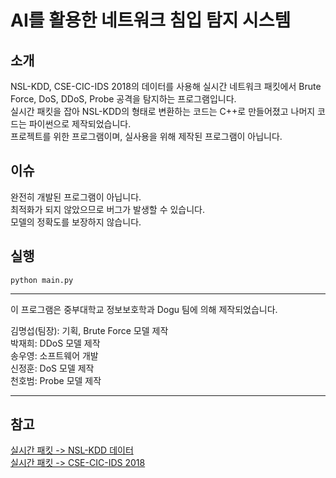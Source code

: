 # AI를 활용한 네트워크 침입 탐지 시스템
## 소개
NSL-KDD, CSE-CIC-IDS 2018의 데이터를 사용해 실시간 네트워크 패킷에서 Brute Force, DoS, DDoS, Probe 공격을 탐지하는 프로그램입니다.  
실시간 패킷을 잡아 NSL-KDD의 형태로 변환하는 코드는 C++로 만들어졌고 나머지 코드는 파이썬으로 제작되었습니다.  
프로젝트를 위한 프로그램이며, 실사용을 위해 제작된 프로그램이 아닙니다.  

## 이슈
완전히 개발된 프로그램이 아닙니다.  
최적화가 되지 않았으므로 버그가 발생할 수 있습니다.  
모델의 정확도를 보장하지 않습니다.  

## 실행
```python main.py```

***
이 프로그램은 중부대학교 정보보호학과 Dogu 팀에 의해 제작되었습니다.  
  
김명섭(팀장): 기획, Brute Force 모델 제작  
박재희: DDoS 모델 제작  
송우영: 소프트웨어 개발  
신정훈: DoS 모델 제작  
천호범: Probe 모델 제작  

***

## 참고
[실시간 패킷 -> NSL-KDD 데이터](https://github.com/AI-IDS/kdd99_feature_extractor)  
[실시간 패킷 -> CSE-CIC-IDS 2018](https://github.com/datthinh1801/cicflowmeter)  
